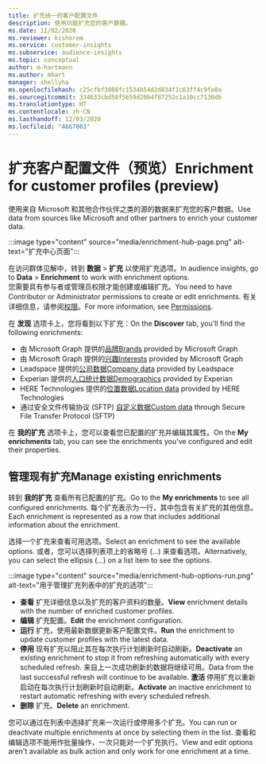 ```yaml
---
title: 扩充统一的客户配置文件
description: 使用功能扩充您的客户数据。
ms.date: 11/02/2020
ms.reviewer: kishorem
ms.service: customer-insights
ms.subservice: audience-insights
ms.topic: conceptual
author: m-hartmann
ms.author: mhart
manager: shellyha
ms.openlocfilehash: c25cfbf3808fc1534b54d2d834f1c63ff4c9fe0a
ms.sourcegitcommit: 334633cbd58f5659d20b4f87252c1a10cc7130db
ms.translationtype: HT
ms.contentlocale: zh-CN
ms.lasthandoff: 12/03/2020
ms.locfileid: "4667083"
---
```

# <a name="enrichment-for-customer-profiles-preview"></a><span data-ttu-id="c5f4c-103">扩充客户配置文件（预览）</span><span class="sxs-lookup"><span data-stu-id="c5f4c-103">Enrichment for customer profiles (preview)</span></span>

<span data-ttu-id="c5f4c-104">使用来自 Microsoft 和其他合作伙伴之类的源的数据来扩充您的客户数据。</span><span class="sxs-lookup"><span data-stu-id="c5f4c-104">Use data from sources like Microsoft and other partners to enrich your customer data.</span></span>

:::image type="content" source="media/enrichment-hub-page.png" alt-text="扩充中心页面":::

<span data-ttu-id="c5f4c-106">在访问群体见解中，转到 **数据** > **扩充** 以使用扩充选项。</span><span class="sxs-lookup"><span data-stu-id="c5f4c-106">In audience insights, go to **Data** > **Enrichment** to work with enrichment options.</span></span>    
<span data-ttu-id="c5f4c-107">您需要具有参与者或管理员权限才能创建或编辑扩充。</span><span class="sxs-lookup"><span data-stu-id="c5f4c-107">You need to have Contributor or Administrator permissions to create or edit enrichments.</span></span> <span data-ttu-id="c5f4c-108">有关详细信息，请参阅[权限](permissions.md)。</span><span class="sxs-lookup"><span data-stu-id="c5f4c-108">For more information, see [Permissions](permissions.md).</span></span>

<span data-ttu-id="c5f4c-109">在 **发现** 选项卡上，您将看到以下扩充：</span><span class="sxs-lookup"><span data-stu-id="c5f4c-109">On the **Discover** tab, you'll find the following enrichments:</span></span>

- <span data-ttu-id="c5f4c-110">由 Microsoft Graph 提供的[品牌](enrichment-microsoft-graph.md)</span><span class="sxs-lookup"><span data-stu-id="c5f4c-110">[Brands](enrichment-microsoft-graph.md) provided by Microsoft Graph</span></span>
- <span data-ttu-id="c5f4c-111">由 Microsoft Graph 提供的[兴趣](enrichment-microsoft-graph.md)</span><span class="sxs-lookup"><span data-stu-id="c5f4c-111">[Interests](enrichment-microsoft-graph.md) provided by Microsoft Graph</span></span>
- <span data-ttu-id="c5f4c-112">Leadspace 提供的[公司数据](enrichment-leadspace.md)</span><span class="sxs-lookup"><span data-stu-id="c5f4c-112">[Company data](enrichment-leadspace.md) provided by Leadspace</span></span>
- <span data-ttu-id="c5f4c-113">Experian 提供的[人口统计数据](enrichment-experian.md)</span><span class="sxs-lookup"><span data-stu-id="c5f4c-113">[Demographics](enrichment-experian.md) provided by Experian</span></span>
- <span data-ttu-id="c5f4c-114">HERE Technologies 提供的[位置数据](enrichment-here.md)</span><span class="sxs-lookup"><span data-stu-id="c5f4c-114">[Location data](enrichment-here.md) provided by HERE Technologies</span></span>
- <span data-ttu-id="c5f4c-115">通过安全文件传输协议 (SFTP) [自定义数据](enrichment-SFTP-custom-import.md)</span><span class="sxs-lookup"><span data-stu-id="c5f4c-115">[Custom data](enrichment-SFTP-custom-import.md) through Secure File Transfer Protocol (SFTP)</span></span>

<span data-ttu-id="c5f4c-116">在 **我的扩充** 选项卡上，您可以查看您已配置的扩充并编辑其属性。</span><span class="sxs-lookup"><span data-stu-id="c5f4c-116">On the **My enrichments** tab, you can see the enrichments you've configured and edit their properties.</span></span>

## <a name="manage-existing-enrichments"></a><span data-ttu-id="c5f4c-117">管理现有扩充</span><span class="sxs-lookup"><span data-stu-id="c5f4c-117">Manage existing enrichments</span></span>

<span data-ttu-id="c5f4c-118">转到 **我的扩充** 查看所有已配置的扩充。</span><span class="sxs-lookup"><span data-stu-id="c5f4c-118">Go to the **My enrichments** to see all configured enrichments.</span></span> <span data-ttu-id="c5f4c-119">每个扩充表示为一行，其中包含有关扩充的其他信息。</span><span class="sxs-lookup"><span data-stu-id="c5f4c-119">Each enrichment is represented as a row that includes additional information about the enrichment.</span></span>

<span data-ttu-id="c5f4c-120">选择一个扩充来查看可用选项。</span><span class="sxs-lookup"><span data-stu-id="c5f4c-120">Select an enrichment to see the available options.</span></span> <span data-ttu-id="c5f4c-121">或者，您可以选择列表项上的省略号 (...) 来查看选项。</span><span class="sxs-lookup"><span data-stu-id="c5f4c-121">Alternatively, you can select the ellipsis (...) on a list item to see the options.</span></span>

:::image type="content" source="media/enrichment-hub-options-run.png" alt-text="用于管理扩充列表中的扩充的选项":::

- <span data-ttu-id="c5f4c-123">**查看** 扩充详细信息以及扩充的客户资料的数量。</span><span class="sxs-lookup"><span data-stu-id="c5f4c-123">**View** enrichment details with the number of enriched customer profiles.</span></span>
- <span data-ttu-id="c5f4c-124">**编辑** 扩充配置。</span><span class="sxs-lookup"><span data-stu-id="c5f4c-124">**Edit** the enrichment configuration.</span></span>
- <span data-ttu-id="c5f4c-125">**运行** 扩充，使用最新数据更新客户配置文件。</span><span class="sxs-lookup"><span data-stu-id="c5f4c-125">**Run** the enrichment to update customer profiles with the latest data.</span></span>
- <span data-ttu-id="c5f4c-126">**停用** 现有扩充以阻止其在每次执行计划刷新时自动刷新。</span><span class="sxs-lookup"><span data-stu-id="c5f4c-126">**Deactivate** an existing enrichment to stop it from refreshing automatically with every scheduled refresh.</span></span> <span data-ttu-id="c5f4c-127">来自上一次成功刷新的数据将继续可用。</span><span class="sxs-lookup"><span data-stu-id="c5f4c-127">Data from the last successful refresh will continue to be available.</span></span> <span data-ttu-id="c5f4c-128">**激活** 停用扩充以重新启动在每次执行计划刷新时自动刷新。</span><span class="sxs-lookup"><span data-stu-id="c5f4c-128">**Activate** an inactive enrichment to restart automatic refreshing with every scheduled refresh.</span></span>
- <span data-ttu-id="c5f4c-129">**删除** 扩充。</span><span class="sxs-lookup"><span data-stu-id="c5f4c-129">**Delete** an enrichment.</span></span>

<span data-ttu-id="c5f4c-130">您可以通过在列表中选择扩充来一次运行或停用多个扩充。</span><span class="sxs-lookup"><span data-stu-id="c5f4c-130">You can run or deactivate multiple enrichments at once by selecting them in the list.</span></span> <span data-ttu-id="c5f4c-131">查看和编辑选项不能用作批量操作，一次只能对一个扩充执行。</span><span class="sxs-lookup"><span data-stu-id="c5f4c-131">View and edit options aren't available as bulk action and only work for one enrichment at a time.</span></span>
